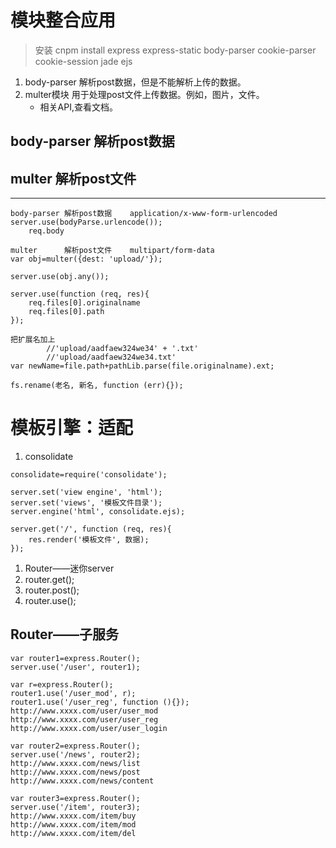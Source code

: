 # 模块整合应用
>安装 cnpm install express express-static body-parser cookie-parser cookie-session jade ejs

1. body-parser 解析post数据，但是不能解析上传的数据。
2. multer模块 用于处理post文件上传数据。例如，图片，文件。
    - 相关API,查看文档。
## body-parser	解析post数据
## multer		解析post文件

---
```
body-parser	解析post数据	application/x-www-form-urlencoded
server.use(bodyParse.urlencode());
	req.body

multer		解析post文件	multipart/form-data
var obj=multer({dest: 'upload/'});

server.use(obj.any());

server.use(function (req, res){
	req.files[0].originalname
	req.files[0].path
});

把扩展名加上
		//'upload/aadfaew324we34' + '.txt'
		//'upload/aadfaew324we34.txt'
var newName=file.path+pathLib.parse(file.originalname).ext;

fs.rename(老名, 新名, function (err){});
```
# 模板引擎：适配

1. consolidate

```
consolidate=require('consolidate');

server.set('view engine', 'html');
server.set('views', '模板文件目录');
server.engine('html', consolidate.ejs);

server.get('/', function (req, res){
	res.render('模板文件', 数据);
});
```
1. Router――迷你server
2. router.get();
3. router.post();
4. router.use();


## Router――子服务
```
var router1=express.Router();
server.use('/user', router1);

var r=express.Router();
router1.use('/user_mod', r);
router1.use('/user_reg', function (){});
http://www.xxxx.com/user/user_mod
http://www.xxxx.com/user/user_reg
http://www.xxxx.com/user/user_login

var router2=express.Router();
server.use('/news', router2);
http://www.xxxx.com/news/list
http://www.xxxx.com/news/post
http://www.xxxx.com/news/content

var router3=express.Router();
server.use('/item', router3);
http://www.xxxx.com/item/buy
http://www.xxxx.com/item/mod
http://www.xxxx.com/item/del
```